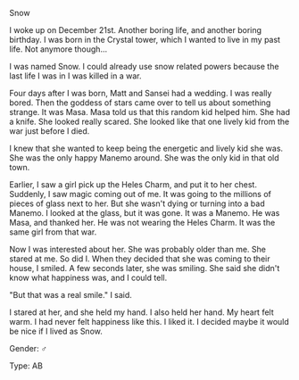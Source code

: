 Snow

I woke up on December 21st. Another boring life, and another boring birthday. I was born in the Crystal tower, which I wanted to live in my past life. Not anymore though... 

I was named Snow. I could already use snow related powers because the last life I was in I was killed in a war.

Four days after I was born, Matt and Sansei had a wedding. I was really bored. Then the goddess of stars came over to tell us about something strange. It was Masa. Masa told us that this random kid helped him. She had a knife. She looked really scared. She looked like that one lively kid from the war just before I died.

I knew that she wanted to keep being the energetic and lively kid she was. She was the only happy Manemo around. She was the only kid in that old town. 

Earlier, I saw a girl pick up the Heles Charm, and put it to her chest. Suddenly, I saw magic coming out of me. It was going to the millions of pieces of glass next to her. But she wasn't dying or turning into a bad Manemo. I looked at the glass, but it was gone. It was a Manemo. He was Masa, and thanked her. He was not wearing the Heles Charm. It was the same girl from that war.

Now I was interested about her. She was probably older than me. She stared at me. So did I. When they decided that she was coming to their house, I smiled. A few seconds later, she was smiling. She said she didn't know what happiness was, and I could tell. 

"But that was a real smile." I said.

I stared at her, and she held my hand. I also held her hand. My heart felt warm. I had never felt happiness like this. I liked it. I decided maybe it would be nice if I lived as Snow.

Gender: ♂

Type: AB
